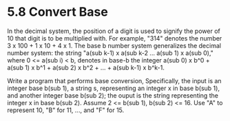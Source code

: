 # 5.8 Convert Base
In the decimal system, the position of a digit is used to signify the power of 10 that digit is to be multiplied with.
For example, "314" denotes the number 3 x 100 + 1 x 10 + 4 x 1.  The base b number system generalizes the decimal number
system: the string "a(sub k-1) x a(sub k-2 ... a(sub 1) x a(sub 0)," where 0 <= a(sub i) < b, denotes in base-b the
integer a(sub 0) x b^0 + a(sub 1) x b^1 + a(sub 2) x b^2 + ... + a(sub k-1) x b^k-1.

Write a program that performs base conversion,  Specifically, the input is an integer base b(sub 1), a string s,
representing an integer x in base b(sub 1), and another integer base b(sub 2); the ouput is the string representing the
integer x in base b(sub 2).  Assume 2 <= b(sub 1), b(sub 2) <= 16.  Use "A" to represent 10, "B" for 11, ..., and "F"
for 15.
